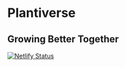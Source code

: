 # Plantiverse
## Growing Better Together
[![Netlify Status](https://api.netlify.com/api/v1/badges/0ae2fd5f-6829-43b2-9567-03626b6b064e/deploy-status)](https://app.netlify.com/sites/plantiverse/deploys)
